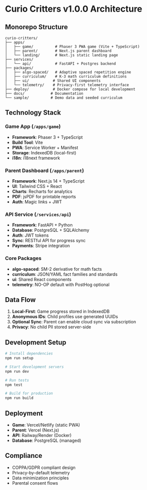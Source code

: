 # Curio Critters v1.0.0 Architecture

## Monorepo Structure

```
curio-critters/
├── apps/
│   ├── game/          # Phaser 3 PWA game (Vite + TypeScript)
│   ├── parent/        # Next.js parent dashboard
│   └── landing/       # Next.js static landing page
├── services/
│   └── api/           # FastAPI + Postgres backend
├── packages/
│   ├── algo-spaced/   # Adaptive spaced repetition engine
│   ├── curriculum/    # K-3 math curriculum definitions
│   ├── ui/           # Shared UI components
│   └── telemetry/    # Privacy-first telemetry interface
├── deploy/           # Docker compose for local development
├── docs/            # Documentation
└── sample/          # Demo data and seeded curriculum
```

## Technology Stack

### Game App (`/apps/game`)
- **Framework**: Phaser 3 + TypeScript
- **Build Tool**: Vite
- **PWA**: Service Worker + Manifest
- **Storage**: IndexedDB (local-first)
- **i18n**: i18next framework

### Parent Dashboard (`/apps/parent`)
- **Framework**: Next.js 14 + TypeScript
- **UI**: Tailwind CSS + React
- **Charts**: Recharts for analytics
- **PDF**: jsPDF for printable reports
- **Auth**: Magic links + JWT

### API Service (`/services/api`)
- **Framework**: FastAPI + Python
- **Database**: PostgreSQL + SQLAlchemy
- **Auth**: JWT tokens
- **Sync**: RESTful API for progress sync
- **Payments**: Stripe integration

### Core Packages
- **algo-spaced**: SM-2 derivative for math facts
- **curriculum**: JSON/YAML fact families and standards
- **ui**: Shared React components
- **telemetry**: NO-OP default with PostHog optional

## Data Flow

1. **Local-First**: Game progress stored in IndexedDB
2. **Anonymous IDs**: Child profiles use generated UUIDs
3. **Optional Sync**: Parent can enable cloud sync via subscription
4. **Privacy**: No child PII stored server-side

## Development Setup

```bash
# Install dependencies
npm run setup

# Start development servers
npm run dev

# Run tests
npm test

# Build for production
npm run build
```

## Deployment

- **Game**: Vercel/Netlify (static PWA)
- **Parent**: Vercel (Next.js)
- **API**: Railway/Render (Docker)
- **Database**: PostgreSQL (managed)

## Compliance

- COPPA/GDPR compliant design
- Privacy-by-default telemetry
- Data minimization principles
- Parental consent flows
